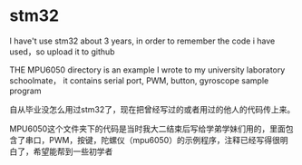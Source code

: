 # stm32
I have't use stm32 about 3 years, in order to remember the code i have used，so upload it to github

THE MPU6050 directory is an example I wrote to my university laboratory schoolmate， it contains serial port, PWM, button, gyroscope sample program

自从毕业没怎么用过stm32了，现在把曾经写过的或者用过的他人的代码传上来。

MPU6050这个文件夹下的代码是当时我大二结束后写给学弟学妹们用的，里面包含了串口，PWM，按键，陀螺仪（mpu6050）的示例程序，注释已经写得很明白了，希望能帮到一些初学者
